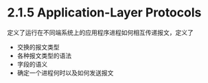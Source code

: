 # 2.1.5 Application-Layer Protocols

定义了运行在不同端系统上的应用程序进程如何相互传递报文，定义了

- 交换的报文类型
- 各种报文类型的语法
- 字段的语义
- 确定一个进程何时以及如何发送报文